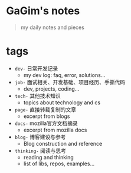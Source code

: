

# GaGim's notes

> my daily notes and pieces

# tags
- `dev-` 日常开发记录
  - my dev log: faq, error, solutions...
- `job-` 面试相关、开发基础、项目经历、手撕代码
  - dev, projects, coding...
- `tech-` 其他技术知识
  - topics about technology and cs
- `page-` 直接转载复制的文章
  -  excerpt from blogs
- `docs-` mozilla官方文档摘录
  -  excerpt from mozilla docs
- `blog-` 博客建设与参考
  - Blog construction and reference
- `thinking-` 阅读与思考
  - reading and thinking
  - list of libs, repos, examples...
